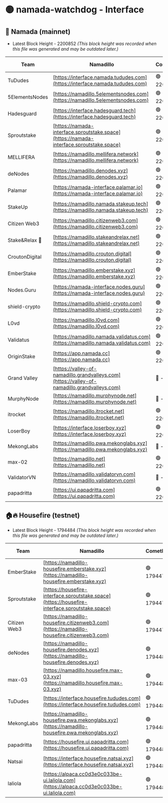 # 🟡 namada-watchdog - Interface

## 🚀 Namada (mainnet)
- Latest Block Height - 2200852 *(This block height was recorded when this file was generated and may be outdated later.)*

| Team | Namadillo | CometBFT | Indexer | MASP Indexer |
|-|-|-|-|-|
| TuDudes | [https://interface.namada.tududes.com](https://interface.namada.tududes.com) | 🟢 2200832 | 🟢 2200832 | 🟢 2200832 |
| 5ElementsNodes | [https://namadillo.5elementsnodes.com](https://namadillo.5elementsnodes.com) | 🟢 2200833 | 🟢 2200832 | 🟢 2200832 |
| Hadesguard | [https://interface.hadesguard.tech](https://interface.hadesguard.tech) | 🟢 2200833 | 🟢 2200833 | 🟢 2200833 |
| Sproutstake | [https://namada-interface.sproutstake.space](https://namada-interface.sproutstake.space) | 🟢 2200833 | 🟢 2200833 | 🟢 2200834 |
| MELLIFERA | [https://namadillo.mellifera.network](https://namadillo.mellifera.network) | 🟢 2200834 | 🟢 2200834 | 🟢 2200834 |
| deNodes | [https://namadillo.denodes.xyz](https://namadillo.denodes.xyz) | 🟢 2200835 | 🟢 2200835 | 🟢 2200835 |
| Palamar | [https://namada-interface.palamar.io](https://namada-interface.palamar.io) | 🟢 2200836 | 🟢 2200835 | 🟢 2200835 |
| StakeUp | [https://namadillo.namada.stakeup.tech](https://namadillo.namada.stakeup.tech) | 🟢 2200836 | 🟢 2200836 | 🟢 2200836 |
| Citizen Web3 | [https://namadillo.citizenweb3.com](https://namadillo.citizenweb3.com) | 🟢 2200837 | 🟢 2200837 | 🟢 2200837 |
| Stake&Relax 🦥 | [https://namadillo.stakeandrelax.net](https://namadillo.stakeandrelax.net) | 🟢 2200837 | 🟢 2200837 | 🟢 2200837 |
| CroutonDigital | [https://namadillo.crouton.digital](https://namadillo.crouton.digital) | 🟢 2200838 | 🟢 2200838 | 🟢 2200838 |
| EmberStake | [https://namadillo.emberstake.xyz](https://namadillo.emberstake.xyz) | 🟢 2200838 | 🟢 2200838 | 🟢 2200839 |
| Nodes.Guru | [https://namada-interface.nodes.guru](https://namada-interface.nodes.guru) | 🟢 2200839 | 🟢 2200839 | 🟢 2200839 |
| shield-crypto | [https://namadillo.shield-crypto.com](https://namadillo.shield-crypto.com) | 🟢 2200840 | 🟢 2200839 | 🟢 2200839 |
| L0vd | [https://namadillo.l0vd.com](https://namadillo.l0vd.com) | 🟢 2200840 | 🔴 2197951 | 🔴 - |
| Validatus | [https://namadillo.namada.validatus.com](https://namadillo.namada.validatus.com) | 🟢 2200843 | 🔴 2197951 | 🔴 2177377 |
| OriginStake | [https://app.namada.cc](https://app.namada.cc) | 🟢 2200844 | 🟢 2200844 | 🟢 2200843 |
| Grand Valley | [https://valley-of-namadillo.grandvalleys.com](https://valley-of-namadillo.grandvalleys.com) | 🔴 - | 🔴 - | 🔴 - |
| MurphyNode | [https://namadillo.murphynode.net](https://namadillo.murphynode.net) | 🔴 - | 🔴 - | 🔴 - |
| itrocket | [https://namadillo.itrocket.net](https://namadillo.itrocket.net) | 🟢 2200848 | 🟢 2200848 | 🟢 2200848 |
| LoserBoy | [https://interface.loserboy.xyz](https://interface.loserboy.xyz) | 🟢 2200849 | 🟢 2200848 | 🟢 2200848 |
| MekongLabs | [https://namadillo.pwa.mekonglabs.xyz](https://namadillo.pwa.mekonglabs.xyz) | 🔴 - | 🔴 - | 🔴 - |
| max-02 | [https://namadillo.net](https://namadillo.net) | 🟢 2200849 | 🟢 2200849 | 🟢 2200849 |
| ValidatorVN | [https://namadillo.validatorvn.com](https://namadillo.validatorvn.com) | 🔴 - | 🔴 - | 🔴 - |
| papadritta | [https://ui.papadritta.com](https://ui.papadritta.com) | 🟢 2200852 | 🟢 2200852 | 🔴 - |

## 🏠🔥 Housefire (testnet)
- Latest Block Height - 1794484 *(This block height was recorded when this file was generated and may be outdated later.)*

| Team | Namadillo | CometBFT | Indexer | MASP Indexer |
|-|-|-|-|-|
| EmberStake | [https://namadillo-housefire.emberstake.xyz](https://namadillo-housefire.emberstake.xyz) | 🟢 1794478 | 🟢 1794478 | 🟢 1794478 |
| Sproutstake | [https://housefire-interface.sproutstake.space](https://housefire-interface.sproutstake.space) | 🟢 1794479 | 🟢 1794479 | 🟢 1794479 |
| Citizen Web3 | [https://namadillo-housefire.citizenweb3.com](https://namadillo-housefire.citizenweb3.com) | 🟢 1794479 | 🟢 1794479 | 🟢 1794479 |
| deNodes | [https://namadillo-housefire.denodes.xyz](https://namadillo-housefire.denodes.xyz) | 🟢 1794480 | 🟢 1794480 | 🟢 1794479 |
| max-03 | [https://namadillo.housefire.max-03.xyz](https://namadillo.housefire.max-03.xyz) | 🟢 1794480 | 🟢 1794480 | 🟢 1794480 |
| TuDudes | [https://interface.housefire.tududes.com](https://interface.housefire.tududes.com) | 🟢 1794481 | 🟢 1794481 | 🟢 1794481 |
| MekongLabs | [https://namadillo-housefire.pwa.mekonglabs.xyz](https://namadillo-housefire.pwa.mekonglabs.xyz) | 🟢 1794481 | 🟢 1794481 | 🟢 1794481 |
| papadritta | [https://housefire.ui.papadritta.com](https://housefire.ui.papadritta.com) | 🟢 1794481 | 🟢 1794481 | 🔴 - |
| Natsai | [https://interface.housefire.natsai.xyz](https://interface.housefire.natsai.xyz) | 🟢 1794483 | 🟢 1794483 | 🟢 1794483 |
| laliola | [https://alpaca.cc0d3e0c033be-ui.laliola.com](https://alpaca.cc0d3e0c033be-ui.laliola.com) | 🟢 1794484 | 🟢 1794484 | 🔴 - |

